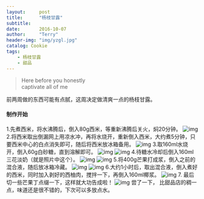 ```yaml
---
layout:     post
title:      "杨枝甘露"
subtitle:   
date:       2016-10-07
author:     "Terry"
header-img: "img/yzgl.jpg"
catalog: Cookie
tags:
    - 杨枝甘露
    - 甜品
---
```

<blockquote><p>Here before you honestly<br>
captivate all of me</p></blockquote>
    
前两周做的东西可能有点腻，这周决定做清爽一点的杨枝甘露。
#### 制作开始
1.先煮西米，将水沸腾后，倒入80g西米，等重新沸腾后关火，焖20分钟。
![img](http://odmaovtkc.bkt.clouddn.com/image/yzgl/20161007_192114.jpg)
2.将西米取出倒漏网上用凉水冲，再将水烧开，重新倒入西米，大约煮5分钟，只要西米中心的白点消失即可，随后将西米放冰箱备用。
![img](http://odmaovtkc.bkt.clouddn.com/image/yzgl/20161007_202127.jpg)
3.取160ml水烧开，倒入60g白砂糖，直到溶解即可。
![img](http://odmaovtkc.bkt.clouddn.com/image/yzgl/20161007_205203.jpg)
![img](http://odmaovtkc.bkt.clouddn.com/image/yzgl/20161007_205527.jpg)
4.待糖水冷却后倒入160ml三花淡奶（就是照片中这个）。
![img](http://odmaovtkc.bkt.clouddn.com/image/yzgl/20161007_210028.jpg)
![img](http://odmaovtkc.bkt.clouddn.com/image/yzgl/20161007_210253.jpg)
5.将400g芒果打成浆，倒入之前的混合液，随后放冰箱冷藏。
![img](http://odmaovtkc.bkt.clouddn.com/image/yzgl/20161007_210258.jpg)
![img](http://odmaovtkc.bkt.clouddn.com/image/yzgl/20161007_210808.jpg)
6.大约1小时后，取出混合液，倒入煮好的西米，同时加入剥好的西柚肉，搅拌一下，再倒入160ml椰浆。
![img](http://odmaovtkc.bkt.clouddn.com/image/yzgl/20161007_225306.jpg)
7. 最后切一些芒果丁点缀一下，这样就大功告成啦！
![img](http://odmaovtkc.bkt.clouddn.com/image/yzgl/20161007_225756.jpg)
尝了一下， 比甜品店的稠一点，味道还是很不错的，下次可以多放点水。
